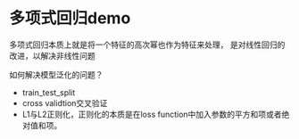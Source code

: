 # 多项式回归demo

多项式回归本质上就是将一个特征的高次幂也作为特征来处理，
是对线性回归的改进，以解决非线性问题

如何解决模型泛化的问题？
- train_test_split
- cross validtion交叉验证
- L1与L2正则化，正则化的本质是在loss function中加入参数的平方和项或者绝对值和项。
